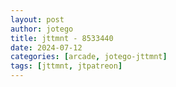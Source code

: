```yaml
---
layout: post
author: jotego
title: jttmnt - 8533440
date: 2024-07-12
categories: [arcade, jotego-jttmnt]
tags: [jttmnt, jtpatreon]
---
```


